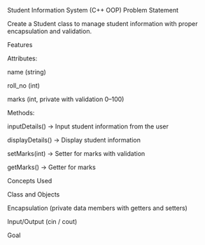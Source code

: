 Student Information System (C++ OOP)
Problem Statement

Create a Student class to manage student information with proper encapsulation and validation.

Features

Attributes:

name (string)

roll_no (int)

marks (int, private with validation 0–100)

Methods:

inputDetails() → Input student information from the user

displayDetails() → Display student information

setMarks(int) → Setter for marks with validation

getMarks() → Getter for marks

Concepts Used

Class and Objects

Encapsulation (private data members with getters and setters)

Input/Output (cin / cout)

Goal